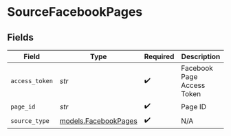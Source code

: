 # SourceFacebookPages


## Fields

| Field                                              | Type                                               | Required                                           | Description                                        |
| -------------------------------------------------- | -------------------------------------------------- | -------------------------------------------------- | -------------------------------------------------- |
| `access_token`                                     | *str*                                              | :heavy_check_mark:                                 | Facebook Page Access Token                         |
| `page_id`                                          | *str*                                              | :heavy_check_mark:                                 | Page ID                                            |
| `source_type`                                      | [models.FacebookPages](../models/facebookpages.md) | :heavy_check_mark:                                 | N/A                                                |